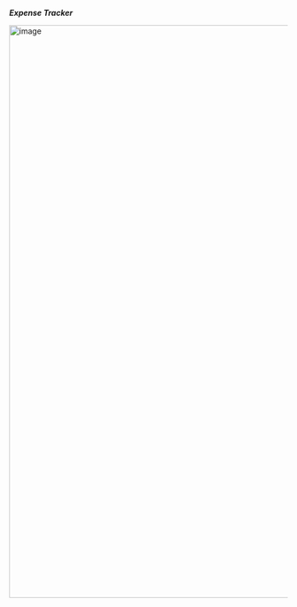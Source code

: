 ***Expense Tracker***

<img width="1034" alt="image" src="https://github.com/user-attachments/assets/af74da41-469a-432f-8759-12bac30fe60c" />
